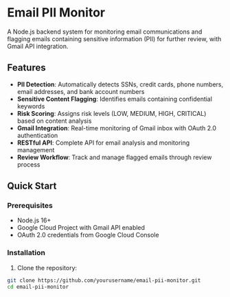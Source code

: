 # Email PII Monitor

A Node.js backend system for monitoring email communications and flagging emails containing sensitive information (PII) for further review, with Gmail API integration.

## Features

- **PII Detection**: Automatically detects SSNs, credit cards, phone numbers, email addresses, and bank account numbers
- **Sensitive Content Flagging**: Identifies emails containing confidential keywords
- **Risk Scoring**: Assigns risk levels (LOW, MEDIUM, HIGH, CRITICAL) based on content analysis
- **Gmail Integration**: Real-time monitoring of Gmail inbox with OAuth 2.0 authentication
- **RESTful API**: Complete API for email analysis and monitoring management
- **Review Workflow**: Track and manage flagged emails through review process

## Quick Start

### Prerequisites

- Node.js 16+ 
- Google Cloud Project with Gmail API enabled
- OAuth 2.0 credentials from Google Cloud Console

### Installation

1. Clone the repository:
```bash
git clone https://github.com/yourusername/email-pii-monitor.git
cd email-pii-monitor
